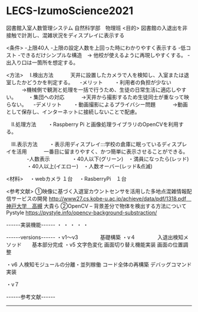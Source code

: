# LECS-IzumoScience2021
図書館入室人数管理システム
自然科学部　物理班
<目的>
図書館の入退出を非接触で計測し、混雑状況をディスプレイに表示する

<条件>
-上限40人
-上限の設定人数を上回った時にわかりやすく表示する
-低コスト
-できるだけシンプルな構造　→ 他校が使えるように再現しやすくする。
-出入り口は一箇所を想定する。

<方法>
　Ⅰ.検出方法
　　　天井に設置したカメラで人を検知し、入室または退室したかどうかを判定する。
　-メリット
　　・利用者の負担が少ない
　　　→機械側で観測と処理を一括で行うため、生徒の日常生活に適応しやすい。
　　・集団への対応
　　　→天井から撮影するため生徒同士が重なって映らない。
　-デメリット
　　・動画撮影によるプライバシー問題
　　　→動画として保存し、インターネットに接続しないことで配慮。

　Ⅱ.処理方法
　　・Raspberry Pi と画像処理ライブラリのOpenCVを利用する。

　Ⅲ.表示方法
　　・表示用ディスプレイ:::学校の倉庫に眠っているディスプレイを活用
　　　一番目に留まりやすく、かつ簡単に表示させることができる。
　　　　-人数表示
　　　　・40人以下(グリーン)　・満員になったら(レッド)
　　　　・40人以上(イエロー)　・人数オーバー(レッド&点滅)

<材料>
　・webカメラ  １台
　・RasberryPi　１台

<参考文献>
①映像に基づく入退室カウントセンサを活用した多地点混雑情報配信サービスの開発
http://www27.cs.kobe-u.ac.jp/achieve/data/pdf/1318.pdf　神戸大学　高槻 大貴ら
②OpenCV – 背景差分で物体を検出する方法について　Pystyle
https://pystyle.info/opencv-background-substraction/


------実装機能------
・
・
・
・
・

------versions------
・v1〜v3
　　　　基礎構築
・v４
　　　　入退出検知メソッド　　基本部分完成
・v5
文字色変化
画面切り替え機能実装
画面の位置調整

・v6
人検知モジュールの分離・並列稼働
コード全体の再構築
デバッグコマンド実装

・v７
  

------参考文献------

------ ------

